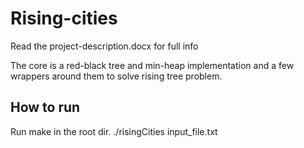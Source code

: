 # Rising-cities

Read the project-description.docx for full info

The core is a red-black tree and min-heap implementation and a few wrappers around them to solve rising tree problem.

## How to run

Run make in the root dir.
./risingCities input_file.txt